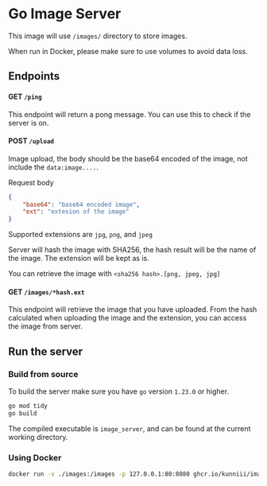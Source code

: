 # Go Image Server

This image will use `/images/` directory to store images.

When run in Docker, please make sure to use volumes to avoid data loss.

## Endpoints

#### GET `/ping`

This endpoint will return a pong message. You can use this to check if the server is on.

#### POST `/upload`

Image upload, the body should be the base64 encoded of the image, not include the `data:image....`.

Request body

```json
{
    "base64": "base64 encoded image",
    "ext": "extesion of the image"
}
```

Supported extensions are `jpg`, `png`, and `jpeg`

Server will hash the image with SHA256,
the hash result will be the name of the image.
The extension will be kept as is.

You can retrieve the image with `<sha256 hash>.[png, jpeg, jpg]`

#### GET `/images/*hash.ext`

This endpoint will retrieve the image that you have uploaded.
From the hash calculated when uploading the image and the extension,
you can access the image from server.


## Run the server

### Build from source

To build the server make sure you have `go` version `1.23.0` or higher.

```sh
go mod tidy
go build
```

The compiled executable is `image_server`, and can be found at the current working directory.


### Using Docker


```sh
docker run -v ./images:/images -p 127.0.0.1:80:8080 ghcr.io/kunniii/image_server:latest
```
